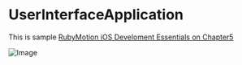 UserInterfaceApplication
========================

This is sample [RubyMotion iOS Develoment Essentials on Chapter5](http://www.amazon.co.jp/RubyMotion-iOS-Develoment-Essentials-ebook/dp/B00DZJA81Y)

![Image](http://ecx.images-amazon.com/images/I/51kCK5YRqmL._AA278_PIkin4,BottomRight,-27,22_AA300_SH20_OU09_.jpg)
